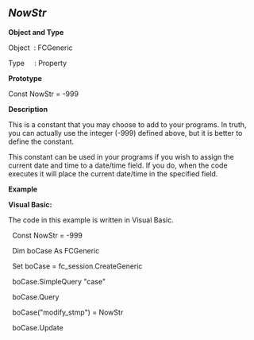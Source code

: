 _NowStr_
--------

**Object and Type**

Object  : FCGeneric

Type     : Property

**Prototype**

Const NowStr = -999

**Description**

This is a constant that you may choose to add to your programs. In truth, you can actually use the integer (-999) defined above, but it is better to define the constant.

This constant can be used in your programs if you wish to assign the current date and time to a date/time field. If you do, when the code executes it will place the current date/time in the specified field.

**Example**

**Visual Basic:**

The code in this example is written in Visual Basic.

  Const NowStr = -999

  Dim boCase As FCGeneric

  Set boCase = fc_session.CreateGeneric

  boCase.SimpleQuery "case"

  boCase.Query

  boCase("modify_stmp") = NowStr

  boCase.Update